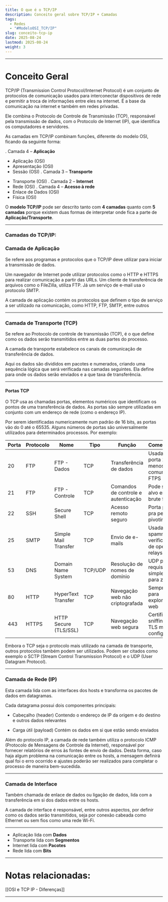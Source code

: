 ```yaml
---
title: O que é o TCP/IP
description: Conceito geral sobre TCP/IP + Camadas
tags:
  - Redes
  - "#ModeloOSI_TCP/IP"
slug: conceito-tcp-ip
date: 2025-08-24
lastmod: 2025-08-24
weight: 3
---
```

---
# Conceito Geral

TCP/IP (Transmission Control Protocol/Internet Protocol) é um conjunto de protocolos de comunicação usados para interconectar dispositivos de rede e permitir a troca de informações entre eles na internet. É a base da comunicação na internet e também em redes privadas.

Ele combina o Protocolo de Controle de Transmissão (TCP), responsável pela transmissão de dados, com o Protocolo de Internet (IP), que identifica os computadores e servidores.

As camadas em TCP/IP combinam funções, diferente do modelo OSI, ficando da seguinte forma:

. Camada 4 – **Aplicação**
   - Aplicação (OSI)
   - Apresentação (OSI)
   - Sessão (OSI)
. Camada 3 – **Transporte**
   * Transporte (OSI)
. Camada 2 – **Internet**
   * Rede (OSI)
. Camada 4 – **Acesso à rede**
   * Enlace de Dados (OSI)
   * Física (OSI)

O **modelo TCP/IP** pode ser descrito tanto com **4 camadas** quanto com **5 camadas** porque existem duas formas de interpretar onde fica a parte de **Aplicação/Transporte**.

---
### Camadas do TCP/IP: 

### **Camada de Aplicação**

Se refere aos programas e protocolos que o TCP/IP deve utilizar para iniciar a transmissão de dados.

Um navegador de Internet pode utilizar protocolos como o HTTP e HTTPS para realizar comunicação a partir das URLs. Um cliente de transferência de arquivos como o FileZilla, utiliza FTP. Já um serviço de e-mail usa o protocolo SMTP.

A camada de aplicação contém os protocolos que definem o tipo de serviço a ser utilizado na comunicação, como HTTP, FTP, SMTP, entre outros

---
### **Camada de Transporte (TCP)**

Se refere ao Protocolo de controle de transmissão (TCP), é o que define como os dados serão transmitidos entre as duas partes do processo.

A camada de transporte estabelece os canais de comunicação de transferência de dados.

Aqui os dados são divididos em pacotes e numerados, criando uma sequência lógica que será verificada nas camadas seguintes. Ela define para onde os dados serão enviados e a que taxa de transferência.

---
#### **Portas TCP**

O TCP usa as chamadas portas, elementos numéricos que identificam os pontos de uma transferência de dados. As portas são sempre utilizadas em conjunto com um endereço de rede (como o endereço IP).

Por serem identificadas numericamente num padrão de 16 bits, as portas vão do 0 até o 65535. Alguns números de portas são universalmente utilizados para determinados processos. Por exemplo:

| Porta | Protocolo | Nome                    | Tipo | Função                                      | Comentários                                |
|-------|-----------|-------------------------|------|---------------------------------------------|--------------------------------------------|
| 20    | FTP       | FTP - Dados             | TCP  | Transferência de dados                      | Usada com a porta 21, menos comum em FTPS  |
| 21    | FTP       | FTP - Controle          | TCP  | Comandos de controle e autenticação         | Pode ser alvo em brute force               |
| 22    | SSH       | Secure Shell            | TCP  | Acesso remoto seguro                        | Porta padrão pra pentest e pivoting        |
| 25    | SMTP      | Simple Mail Transfer    | TCP  | Envio de e-mails                            | Usada por spammers, verificação de open relays |
| 53    | DNS       | Domain Name System      | TCP/UDP | Resolução de nomes de domínio           | UDP para requisições simples, TCP para zonas |
| 80    | HTTP      | HyperText Transfer      | TCP  | Navegação web não criptografada             | Sempre alvo para exploração web            |
| 443   | HTTPS     | HTTP Secure (TLS/SSL)   | TCP  | Navegação web segura                        | Certificados, sniffing se TLS mal configurado |

Embora o TCP seja o protocolo mais utilizado na camada de transporte, outros protocolos também podem ser utilizados. Podem ser citados como exemplo o SCTP (Stream Control Transmission Protocol) e o UDP (User Datagram Protocol).

---
### **Camada de Rede (IP)**

Esta camada lida com as interfaces dos hosts e transforma os pacotes de dados em datagramas.

Cada datagrama possui dois componentes principais:

* Cabeçalho (header)
	  Contendo o endereço de IP da origem e do destino e outros dados relevantes

* Carga útil (payload)
	  Contém os dados em si que estão sendo enviados

Além do protocolo IP, a camada de rede também utiliza o protocolo ICMP (Protocolo de Mensagens de Controle da Internet), responsável por fornecer relatórios de erros às fontes de envio de dados. Desta forma, caso haja algum problema na comunicação entre os hosts, a mensagem definirá qual foi o erro ocorrido e ajustes poderão ser realizados para completar o processo de maneira bem-sucedida.

---
### **Camada de Interface**

Também chamada de enlace de dados ou ligação de dados, lida com a transferência em si dos dados entre os hosts. 

A camada de interface é responsável, entre outros aspectos, por definir como os dados serão transmitidos, seja por conexão cabeada como Ethernet ou sem fios como uma rede Wi-Fi.

---
* Aplicação lida com **Dados**
* Transporte lida com **Segmentos**
* Internet lida com **Pacotes**
* Rede lida com **Bits**

---
# Notas relacionadas:

[[OSI e TCP IP - Diferenças]]

---